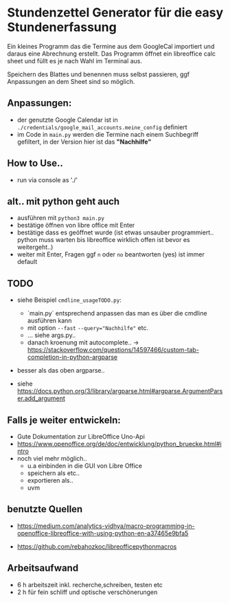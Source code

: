 
# Stundenzettel Generator für die easy Stundenerfassung
 Ein kleines Programm das die Termine aus dem GoogleCal importiert und daraus eine Abrechnung erstellt.
 Das Programm öffnet ein libreoffice calc sheet und füllt es je nach Wahl im Terminal aus.
 
 Speichern des Blattes und benennen muss selbst passieren, ggf Anpassungen an dem Sheet sind so möglich.

## Anpassungen:

- der genutzte Google Calendar ist in `./credentials/google_mail_accounts.meine_config` definiert
- im Code in `main.py` werden die Termine nach einem Suchbegriff gefiltert, in der Version hier ist das  **"Nachhilfe"** 

## How to Use..

- run via console as './'

## alt.. mit python geht auch
- ausführen mit `python3 main.py` 
- bestätige öffnen von libre office mit Enter
- bestätige dass es geöffnet wurde (ist etwas unsauber programmiert.. python muss warten bis libreoffice wirklich offen ist bevor es weitergeht..)
- weiter mit Enter, Fragen ggf `n` oder `no` beantworten (yes) ist immer default
 

## TODO

- siehe Beispiel `cmdline_usageTODO.py`:
    - ´main.py´ entsprechend anpassen das man es über die cmdline ausführen kann
    - mit option `--fast` `--query="Nachhilfe"` etc.
    - ... siehe args.py..
    - danach kroenung mit autocomplete.. -> https://stackoverflow.com/questions/14597466/custom-tab-completion-in-python-argparse 


- besser als das oben argparse..
- siehe https://docs.python.org/3/library/argparse.html#argparse.ArgumentParser.add_argument
## Falls je weiter entwickeln:
- Gute Dokumentation zur LibreOffice Uno-Api
- https://www.openoffice.org/de/doc/entwicklung/python_bruecke.html#intro
- noch viel mehr möglich..
    - u.a einbinden in die GUI von Libre Office
    - speichern als etc..
    - exportieren als..
    - uvm 

## benutzte Quellen 
- https://medium.com/analytics-vidhya/macro-programming-in-openoffice-libreoffice-with-using-python-en-a37465e9bfa5

- https://github.com/rebahozkoc/libreofficepythonmacros


## Arbeitsaufwand
- 6 h arbeitszeit inkl. recherche,schreiben, testen etc  
- 2 h für fein schliff und optische verschönerungen

